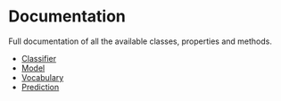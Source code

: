 # Documentation

Full documentation of all the available classes, properties and methods.

-   [Classifier](Classifier.md)
-   [Model](Model.md)
-   [Vocabulary](Vocabulary.md)
-   [Prediction](Prediction.md)
